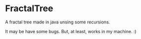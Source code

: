 # FractalTree

A fractal tree made in java unsing some recursions.

It may be have some bugs. But, at least, works in my machine. :)
